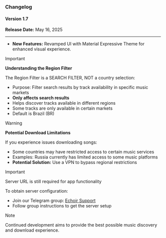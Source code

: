 ### Changelog

#### Version 1.7
**Release Date:** May 16, 2025

---
- **New Features:** Revamped UI with Material Expressive Theme for enhanced visual experience.

> [!IMPORTANT]
> **Understanding the Region Filter**
> 
> The Region Filter is a SEARCH FILTER, NOT a country selection:
> - Purpose: Filter search results by track availability in specific music markets
> - **Only affects search results**
> - Helps discover tracks available in different regions
> - Some tracks are only available in certain markets
> - Default is Brazil (BR)

> [!WARNING]
> **Potential Download Limitations**
> 
> If you experience issues downloading songs:
> - Some countries may have restricted access to certain music services
> - Examples: Russia currently has limited access to some music platforms
> - **Potential Solution:** Use a VPN to bypass regional restrictions

> [!IMPORTANT]
> Server URL is still required for app functionality
> 
> To obtain server configuration:
> - Join our Telegram group: [Echoir Support](https://t.me/ThisPandaCanTalk)
> - Follow group instructions to get the server setup

> [!NOTE]
> Continued development aims to provide the best possible music discovery and download experience.
